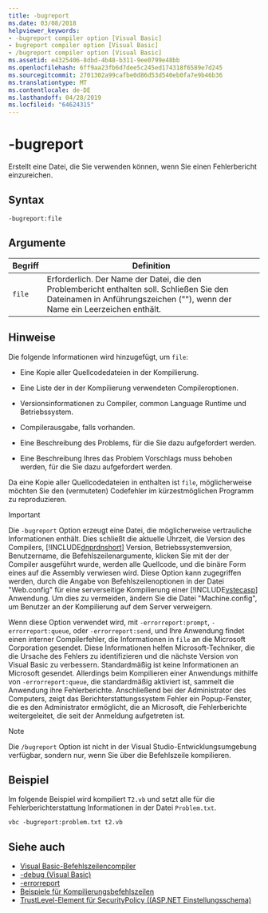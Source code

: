 ```yaml
---
title: -bugreport
ms.date: 03/08/2018
helpviewer_keywords:
- -bugreport compiler option [Visual Basic]
- bugreport compiler option [Visual Basic]
- /bugreport compiler option [Visual Basic]
ms.assetid: e4325406-8dbd-4b48-b311-9ee0799e48bb
ms.openlocfilehash: 6ff9aa23fb6d7dee5c245ed174318f6589e7d245
ms.sourcegitcommit: 2701302a99cafbe0d86d53d540eb0fa7e9b46b36
ms.translationtype: MT
ms.contentlocale: de-DE
ms.lasthandoff: 04/28/2019
ms.locfileid: "64624315"
---
```

# <a name="-bugreport"></a>-bugreport
Erstellt eine Datei, die Sie verwenden können, wenn Sie einen Fehlerbericht einzureichen.  
  
## <a name="syntax"></a>Syntax  
  
```  
-bugreport:file  
```  
  
## <a name="arguments"></a>Argumente  
  
|Begriff|Definition|  
|---|---|  
|`file`|Erforderlich. Der Name der Datei, die den Problembericht enthalten soll. Schließen Sie den Dateinamen in Anführungszeichen (""), wenn der Name ein Leerzeichen enthält.|  
  
## <a name="remarks"></a>Hinweise  
 Die folgende Informationen wird hinzugefügt, um `file`:  
  
- Eine Kopie aller Quellcodedateien in der Kompilierung.  
  
- Eine Liste der in der Kompilierung verwendeten Compileroptionen.  
  
- Versionsinformationen zu Compiler, common Language Runtime und Betriebssystem.  
  
- Compilerausgabe, falls vorhanden.  
  
- Eine Beschreibung des Problems, für die Sie dazu aufgefordert werden.  
  
- Eine Beschreibung Ihres das Problem Vorschlags muss behoben werden, für die Sie dazu aufgefordert werden.  
  
 Da eine Kopie aller Quellcodedateien in enthalten ist `file`, möglicherweise möchten Sie den (vermuteten) Codefehler im kürzestmöglichen Programm zu reproduzieren.  
  
> [!IMPORTANT]
>  Die `-bugreport` Option erzeugt eine Datei, die möglicherweise vertrauliche Informationen enthält. Dies schließt die aktuelle Uhrzeit, die Version des Compilers, [!INCLUDE[dnprdnshort](~/includes/dnprdnshort-md.md)] Version, Betriebssystemversion, Benutzername, die Befehlszeilenargumente, klicken Sie mit der der Compiler ausgeführt wurde, werden alle Quellcode, und die binäre Form eines auf die Assembly verwiesen wird. Diese Option kann zugegriffen werden, durch die Angabe von Befehlszeilenoptionen in der Datei "Web.config" für eine serverseitige Kompilierung einer [!INCLUDE[vstecasp](~/includes/vstecasp-md.md)] Anwendung. Um dies zu vermeiden, ändern Sie die Datei "Machine.config", um Benutzer an der Kompilierung auf dem Server verweigern.  
  
 Wenn diese Option verwendet wird, mit `-errorreport:prompt`, `-errorreport:queue`, oder `-errorreport:send`, und Ihre Anwendung findet einen interner Compilerfehler, die Informationen in `file` an die Microsoft Corporation gesendet. Diese Informationen helfen Microsoft-Techniker, die die Ursache des Fehlers zu identifizieren und die nächste Version von Visual Basic zu verbessern. Standardmäßig ist keine Informationen an Microsoft gesendet. Allerdings beim Kompilieren einer Anwendungs mithilfe von `-errorreport:queue`, die standardmäßig aktiviert ist, sammelt die Anwendung ihre Fehlerberichte. Anschließend bei der Administrator des Computers, zeigt das Berichterstattungssystem Fehler ein Popup-Fenster, die es den Administrator ermöglicht, die an Microsoft, die Fehlerberichte weitergeleitet, die seit der Anmeldung aufgetreten ist.  
  
> [!NOTE]
>  Die `/bugreport` Option ist nicht in der Visual Studio-Entwicklungsumgebung verfügbar, sondern nur, wenn Sie über die Befehlszeile kompilieren.  
  
## <a name="example"></a>Beispiel  
 Im folgende Beispiel wird kompiliert `T2.vb` und setzt alle für die Fehlerberichterstattung Informationen in der Datei `Problem.txt`.  
  
```  
vbc -bugreport:problem.txt t2.vb  
```  
  
## <a name="see-also"></a>Siehe auch

- [Visual Basic-Befehlszeilencompiler](../../../visual-basic/reference/command-line-compiler/index.md)
- [-debug (Visual Basic)](../../../visual-basic/reference/command-line-compiler/debug.md)
- [-errorreport](../../../visual-basic/reference/command-line-compiler/errorreport.md)
- [Beispiele für Kompilierungsbefehlszeilen](../../../visual-basic/reference/command-line-compiler/sample-compilation-command-lines.md)
- [TrustLevel-Element für SecurityPolicy ((ASP.NET Einstellungsschema)](https://docs.microsoft.com/previous-versions/dotnet/netframework-4.0/as399f0x(v=vs.100))
